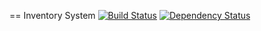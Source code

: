 == Inventory System [![Build Status](https://travis-ci.org/simonkurka/inventory.svg?branch=master)](https://travis-ci.org/simonkurka/inventory) [![Dependency Status](https://gemnasium.com/simonkurka/inventory.svg)](https://gemnasium.com/simonkurka/inventory)
